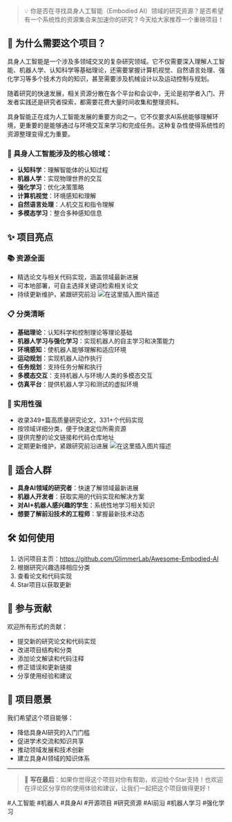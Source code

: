 ﻿

> 💡 你是否在寻找具身人工智能（Embodied AI）领域的研究资源？是否希望有一个系统性的资源集合来加速你的研究？今天给大家推荐一个重磅项目！

## 🌟 为什么需要这个项目？

具身人工智能是一个涉及多领域交叉的复杂研究领域。它不仅需要深入理解人工智能、机器人学、认知科学等基础理论，还需要掌握计算机视觉、自然语言处理、强化学习等多个技术方向的知识，甚至需要涉及机械设计以及运动控制与规划。

随着研究的快速发展，相关资源分散在各个平台和会议中，无论是初学者入门、开发者实践还是研究者探索，都需要花费大量时间收集和整理资料。

具身智能正在成为人工智能发展的重要方向之一。它不仅要求AI系统能够理解环境，更重要的是能够通过与环境交互来学习和完成任务。这种复杂性使得系统性的资源整理变得尤为重要。

### 🎯 具身人工智能涉及的核心领域：

- **认知科学**：理解智能体的认知过程
- **机器人学**：实现物理世界的交互
- **强化学习**：优化决策策略
- **计算机视觉**：环境感知和理解
- **自然语言处理**：人机交互和指令理解
- **多模态学习**：整合多种感知信息

## ✨ 项目亮点

### 📚 资源全面
- 精选论文与相关代码实现，涵盖领域最新进展
- 可本地部署，可自主选择关键词检索相关论文
- 持续更新维护，紧跟研究前沿
![在这里插入图片描述](https://i-blog.csdnimg.cn/direct/ff93a09c376e4aa4a7d47d85dc00de10.png#pic_center)

### 📋 分类清晰
- **基础理论**：认知科学和控制理论等理论基础
- **机器人学习与强化学习**：实现机器人的自主学习和决策能力
- **环境感知**：使机器人能够理解和适应环境
- **运动规划**：实现机器人动作执行
- **任务规划**：支持任务分解和执行
- **多模态交互**：支持机器人与环境/人类的多模态交互
- **仿真平台**：提供机器人学习和测试的虚拟环境

### 💪 实用性强
- 收录349+篇高质量研究论文，331+个代码实现
- 按领域详细分类，便于快速定位所需资源
- 提供完整的论文链接和代码仓库地址
- 定期更新维护，紧跟研究前沿进展
![在这里插入图片描述](https://i-blog.csdnimg.cn/direct/6a1dd3eb51c9463aa11213d1c0665755.png#pic_center)

## 👥 适合人群

- **具身AI领域的研究者**：快速了解领域最新进展
- **机器人开发者**：获取实用的代码实现和解决方案
- **对AI+机器人感兴趣的学生**：系统性地学习相关知识
- **想要了解前沿技术的工程师**：掌握最新技术动态

## 🛠️ 如何使用

1. 访问项目主页：https://github.com/GlimmerLab/Awesome-Embodied-AI
2. 根据研究兴趣选择相应分类
3. 查看论文和代码实现
4. Star项目以获取更新

## 🤝 参与贡献

欢迎所有形式的贡献：
- 提交新的研究论文和代码实现
- 改进项目结构和分类
- 添加论文解读和代码注释
- 修正错误和更新链接
- 分享使用经验和建议

## 🌈 项目愿景

我们希望这个项目能够：
- 降低具身AI研究的入门门槛
- 促进学术交流和知识共享
- 推动领域发展和技术创新
- 建立具身AI领域的知识体系

---

> 💝 **写在最后**：如果你觉得这个项目对你有帮助，欢迎给个Star支持！也欢迎在评论区分享你的使用体验和建议，让我们一起把这个项目做得更好！

#人工智能 #机器人 #具身AI #开源项目 #研究资源 #AI前沿 #机器人学习 #强化学习
